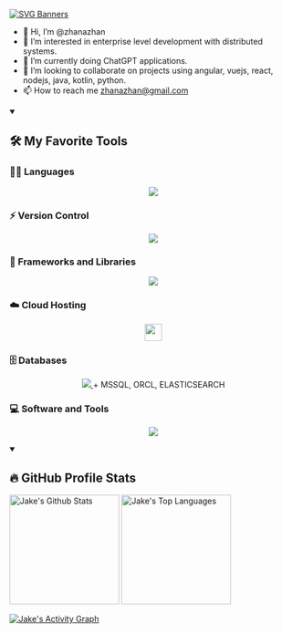 [![SVG Banners](https://svg-banners.vercel.app/api?type=typeWriter&text1=Jake%20👨🏽‍💻%20|%20FE%20%2B%20BE%20%2B%20JL%20%3D%20❤️&width=800&height=110)](https://github.com/Akshay090/svg-banners)

- 👋 Hi, I’m @zhanazhan
- 👀 I’m interested in enterprise level development with distributed systems.
- 🌱 I’m currently doing ChatGPT applications.
- 💞️ I’m looking to collaborate on projects using angular, vuejs, react, nodejs, java, kotlin, python.
- 📫 How to reach me zhanazhan@gmail.com

<!---
zhanazhan/zhanazhan is a ✨ special ✨ repository because its `README.md` (this file) appears on your GitHub profile.
You can click the Preview link to take a look at your changes.
--->

<details open> 
  <summary><h2>🛠️ My Favorite Tools</h2></summary>
  <!-- Some badges are from https://github.com/Ileriayo/markdown-badges -->

  <h3>👨‍💻 Languages</h3>

  <p align="center">
    <a href="https://skillicons.dev">
      <img src="https://skillicons.dev/icons?i=java,ts,py,cs" />
    </a>
  </p>

  <h3>⚡ Version Control</h3>
  <p align="center">
     <img src="https://skillicons.dev/icons?i=github,gitlab" />
  </p>

  <h3>🧰 Frameworks and Libraries</h3>
  
  <p align="center">
    <a href="https://skillicons.dev">
      <img src="https://skillicons.dev/icons?i=nodejs,angular,vue,react,spring,redis,materialui" />
    </a>
  </p>
  
  <h3>☁️ Cloud Hosting</h3>
  
  <p align="center">
    <a href="https://www.digitalocean.com/">
      <img src="https://cdn.cdnlogo.com/logos/d/81/digitalocean-icon.svg" width="30" height="30">
    </a>
  </p>
  
  <h3>🗄️ Databases </h3>
  
  <p align="center">
    <a href="https://skillicons.dev">
      <img src="https://skillicons.dev/icons?i=mongodb,postgres" /> 
    </a>
    + <span>MSSQL, ORCL, ELASTICSEARCH</span>
  </p>
  
  <h3>💻 Software and Tools</h3>
  
  <p align="center">
    <a href="https://skillicons.dev">
      <img src="https://skillicons.dev/icons?i=git,idea,vscode,linux,docker,vim,bash" />
    </a>
  </p>
    
</details>


<details open> 
  <summary><h2>🔥 GitHub Profile Stats</h2></summary>
<!-- https://github.com/anuraghazra/github-readme-stats -->

  <a href="https://github.com/anuraghazra/github-readme-stats"><img alt="Jake's Github Stats" src="https://denvercoder1-github-readme-stats.vercel.app/api/?username=zhanazhan&show_icons=true&include_all_commits=true&count_private=true&theme=react&hide_border=true&bg_color=1F222E&title_color=F85D7F&icon_color=F8D866" height="192px"/></a>
  <a href="https://github.com/anuraghazra/github-readme-stats"><img alt="Jake's Top Languages" src="https://github-readme-stats.vercel.app/api/top-langs/?username=zhanazhan&langs_count=8&layout=compact&theme=react&hide_border=true&bg_color=1F222E&title_color=F85D7F&icon_color=F8D866&count_private=true" height="192px"/></a>
  <br/>
  
  <!-- https://github.com/ashutosh00710/github-readme-activity-graph -->

  <a href="https://github.com/ashutosh00710/github-readme-activity-graph"><img alt="Jake's Activity Graph" src="https://github-readme-activity-graph.cyclic.app/graph/?username=zhanazhan&bg_color=1F222E&color=F8D866&line=F85D7F&point=FFFFFF&hide_border=true" /></a>
  
</details>
